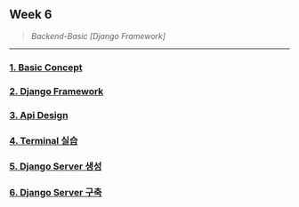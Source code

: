 ## Week 6
> *Backend-Basic [Django Framework]*
------------------------------------------------

### [1. Basic Concept](detail/01.md)
### [2. Django Framework](detail/02.md)
### [3. Api Design](detail/03.md)
### [4. Terminal 실습](detail/04.md)
### [5. Django Server 생성](detail/05.md)
### [6. Django Server 구축](detail/06.md)